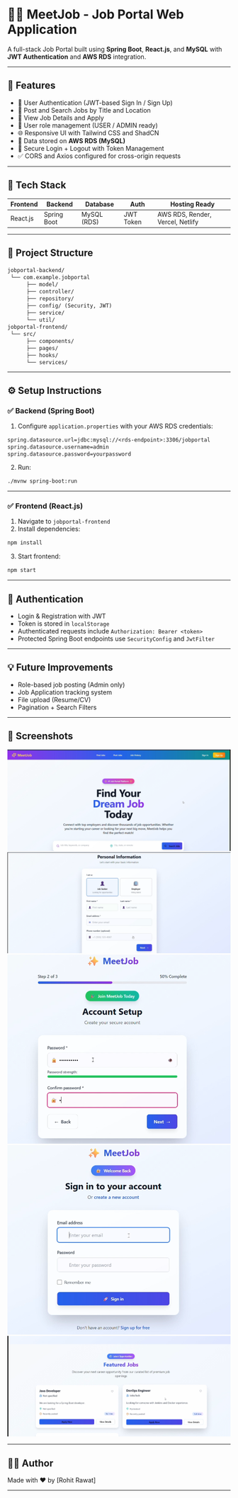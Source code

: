 
# 🧑‍💼 MeetJob - Job Portal Web Application

A full-stack Job Portal built using **Spring Boot**, **React.js**, and **MySQL** with **JWT Authentication** and **AWS RDS** integration.

---

## 🚀 Features

- 🔐 User Authentication (JWT-based Sign In / Sign Up)
- 📝 Post and Search Jobs by Title and Location
- 📄 View Job Details and Apply
- 🧠 User role management (USER / ADMIN ready)
- 🌐 Responsive UI with Tailwind CSS and ShadCN
- 💾 Data stored on **AWS RDS (MySQL)**
- 🔄 Secure Login + Logout with Token Management
- ✅ CORS and Axios configured for cross-origin requests

---

## 🧱 Tech Stack

| Frontend     | Backend        | Database    | Auth      | Hosting Ready |
|--------------|----------------|-------------|-----------|----------------|
| React.js     | Spring Boot    | MySQL (RDS) | JWT Token | AWS RDS, Render, Vercel, Netlify |

---

## 📁 Project Structure

```
jobportal-backend/
 └── com.example.jobportal
      ├── model/
      ├── controller/
      ├── repository/
      ├── config/ (Security, JWT)
      ├── service/
      └── util/
jobportal-frontend/
 └── src/
      ├── components/
      ├── pages/
      ├── hooks/
      └── services/
```

---

## ⚙️ Setup Instructions

### ✅ Backend (Spring Boot)

1. Configure `application.properties` with your AWS RDS credentials:
```properties
spring.datasource.url=jdbc:mysql://<rds-endpoint>:3306/jobportal
spring.datasource.username=admin
spring.datasource.password=yourpassword
```

2. Run:
```bash
./mvnw spring-boot:run
```

---

### ✅ Frontend (React.js)

1. Navigate to `jobportal-frontend`
2. Install dependencies:
```bash
npm install
```

3. Start frontend:
```bash
npm start
```

---

## 🔐 Authentication

- Login & Registration with JWT
- Token is stored in `localStorage`
- Authenticated requests include `Authorization: Bearer <token>`
- Protected Spring Boot endpoints use `SecurityConfig` and `JwtFilter`

---

## 💡 Future Improvements

- Role-based job posting (Admin only)
- Job Application tracking system
- File upload (Resume/CV)
- Pagination + Search Filters

---

## 📸 Screenshots

![image](./assets/1.png)
![image](./assets/2.png)
![image](./assets/3.png)
![image](./assets/4.png)
![image](./assets/5.png)


---

## 🧑‍💻 Author

Made with ❤️ by [Rohit Rawat]

---
